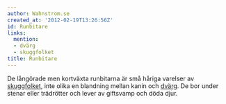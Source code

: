 ```yaml
---
author: Wahnstrom.se
created_at: '2012-02-19T13:26:56Z'
id: Runbitare
links:
  mention:
  - dvärg
  - skuggfolket
title: Runbitare
---
```


De långörade men kortväxta runbitarna är små håriga varelser av [skuggfolket], inte olika en
blandning mellan kanin och [dvärg]. De bor under stenar eller trädrötter och lever av giftsvamp och
döda djur.

  [skuggfolket]: skuggfolket
  [dvärg]: dvärg